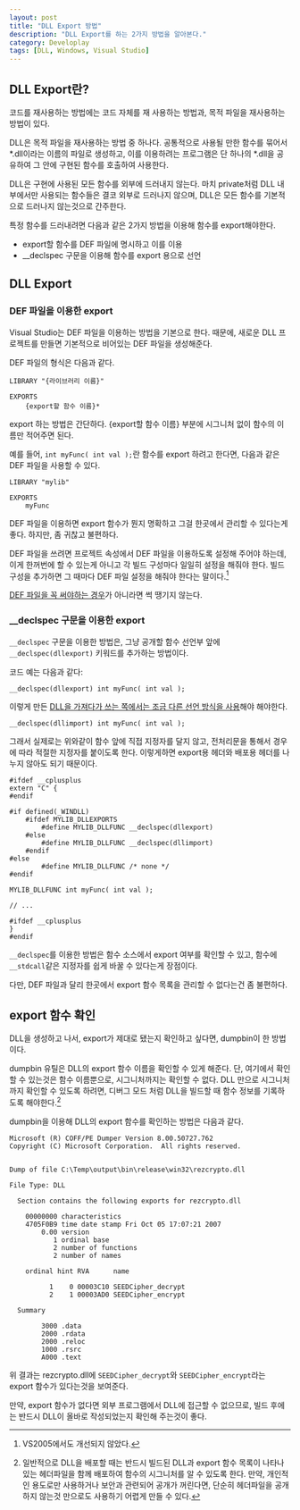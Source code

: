 ```yaml
---
layout: post
title: "DLL Export 방법"
description: "DLL Export를 하는 2가지 방법을 알아본다."
category: Developlay
tags: [DLL, Windows, Visual Studio]
---
```


## DLL Export란?

코드를 재사용하는 방법에는 코드 자체를 재 사용하는 방법과, 목적 파일을 재사용하는 방법이 있다.

DLL은 목적 파일을 재사용하는 방법 중 하나다. 공통적으로 사용될 만한 함수를 묶어서 *.dll이라는 이름의 파일로 생성하고, 이를 이용하려는 프로그램은 단 하나의 *.dll을 공유하여 그 안에 구현된 함수를 호출하여 사용한다.

DLL은 구현에 사용된 모든 함수를 외부에 드러내지 않는다. 마치 private처럼 DLL 내부에서만 사용되는 함수들은 결코 외부로 드러나지 않으며, DLL은 모든 함수를 기본적으로 드러나지 않는것으로 간주한다.

특정 함수를 드러내려면 다음과 같은 2가지 방법을 이용해 함수를 export해야한다.

 - export할 함수를 DEF 파일에 명시하고 이를 이용
 - __declspec 구문을 이용해 함수를 export 용으로 선언



## DLL Export

### DEF 파일을 이용한 export

Visual Studio는 DEF 파일을 이용하는 방법을 기본으로 한다.
때문에, 새로운 DLL 프로젝트를 만들면 기본적으로 비어있는 DEF 파일을 생성해준다.

DEF 파일의 형식은 다음과 같다.

~~~
LIBRARY "{라이브러리 이름}"

EXPORTS
	{export할 함수 이름}*
~~~

export 하는 방법은 간단하다.
{export할 함수 이름} 부분에 시그니처 없이 함수의 이름만 적어주면 된다.

예를 들어, `int myFunc( int val );`란 함수를 export 하려고 한다면, 다음과 같은 DEF 파일을 사용할 수 있다.

~~~
LIBRARY "mylib"

EXPORTS
	myFunc
~~~

DEF 파일을 이용하면 export 함수가 뭔지 명확하고 그걸 한곳에서 관리할 수 있다는게 좋다.
하지만, 좀 귀찮고 불편하다.

DEF 파일을 쓰려면 프로젝트 속성에서 DEF 파일을 이용하도록 설정해 주어야 하는데, 이게 한꺼번에 할 수 있는게 아니고 각 빌드 구성마다 일일히 설정을 해줘야 한다.
빌드 구성을 추가하면 그 때마다 DEF 파일 설정을 해줘야 한다는 말이다.[^2]

[^2]: VS2005에서도 개선되지 않았다.

[DEF 파일을 꼭 써야하는 경우](http://msdn.microsoft.com/library/KOR/vccore/html/_core_export_functions_from_a_dll_by_ordinal_rather_than_by_name.asp)가 아니라면 썩 땡기지 않는다.


### __declspec 구문을 이용한 export

`__declspec` 구문을 이용한 방법은, 그냥 공개할 함수 선언부 앞에 `__declspec(dllexport)` 키워드를 추가하는 방법이다.

코드 예는 다음과 같다:

~~~
__declspec(dllexport) int myFunc( int val );
~~~

이렇게 만든 [DLL을 가져다가 쓰는 쪽에서는 조금 다른 선언 방식을 사용](http://msdn.microsoft.com/library/KOR/vccore/html/_core_import_into_an_application_using___declspec.28.dllimport.29.asp)해야 해야한다.

~~~
__declspec(dllimport) int myFunc( int val );
~~~

그래서 실제로는 위와같이 함수 앞에 직접 지정자를 달지 않고, 전처리문을 통해서 경우에 따라 적절한 지정자를 붙이도록 한다.
이렇게하면 export용 헤더와 배포용 헤더를 나누지 않아도 되기 때문이다.

~~~
#ifdef __cplusplus
extern "C" {
#endif

#if defined(_WINDLL)
	#ifdef MYLIB_DLLEXPORTS
		#define MYLIB_DLLFUNC __declspec(dllexport)
	#else
		#define MYLIB_DLLFUNC __declspec(dllimport)
	#endif
#else
		#define MYLIB_DLLFUNC /* none */
#endif

MYLIB_DLLFUNC int myFunc( int val );

// ...

#ifdef __cplusplus
}
#endif
~~~

`__declspec`를 이용한 방법은 함수 소스에서 export 여부를 확인할 수 있고, 함수에 `__stdcall`같은 지정자를 쉽게 바꿀 수 있다는게 장점이다.

다만, DEF 파일과 달리 한곳에서 export 함수 목록을 관리할 수 없다는건 좀 불편하다.



## export 함수 확인

DLL을 생성하고 나서, export가 제대로 됐는지 확인하고 싶다면, dumpbin이 한 방법이다.

dumpbin 유틸은 DLL의 export 함수 이름을 확인할 수 있게 해준다. 단, 여기에서 확인할 수 있는것은 함수 이름뿐으로, 시그니처까지는 확인할 수 없다. DLL 만으로 시그니처까지 확인할 수 있도록 하려면, 디버그 모드 처럼 DLL을 빌드할 때 함수 정보를 기록하도록 해야한다.[^1]

[^1]: 일반적으로 DLL을 배포할 때는 반드시 빌드된 DLL과 export 함수 목록이 나타나있는 헤더파일을 함께 배포하여 함수의 시그니처를 알 수 있도록 한다. 만약, 개인적인 용도로만 사용하거나 보안과 관련되어 공개가 꺼린다면, 단순히 헤더파일을 공개하지 않는것 만으로도 사용하기 어렵게 만들 수 있다.

dumpbin을 이용해 DLL의 export 함수를 확인하는 방법은 다음과 같다.

~~~
Microsoft (R) COFF/PE Dumper Version 8.00.50727.762
Copyright (C) Microsoft Corporation.  All rights reserved.


Dump of file C:\Temp\output\bin\release\win32\rezcrypto.dll

File Type: DLL

  Section contains the following exports for rezcrypto.dll

    00000000 characteristics
    4705F0B9 time date stamp Fri Oct 05 17:07:21 2007
        0.00 version
           1 ordinal base
           2 number of functions
           2 number of names

    ordinal hint RVA      name

          1    0 00003C10 SEEDCipher_decrypt
          2    1 00003AD0 SEEDCipher_encrypt

  Summary

        3000 .data
        2000 .rdata
        2000 .reloc
        1000 .rsrc
        A000 .text
~~~


위 결과는 rezcrypto.dll에 `SEEDCipher_decrypt`와 `SEEDCipher_encrypt`라는 export 함수가 있다는것을 보여준다.

만약, export 함수가 없다면 외부 프로그램에서 DLL에 접근할 수 없으므로, 빌드 후에는 반드시 DLL이 올바로 작성되었는지 확인해 주는것이 좋다.
